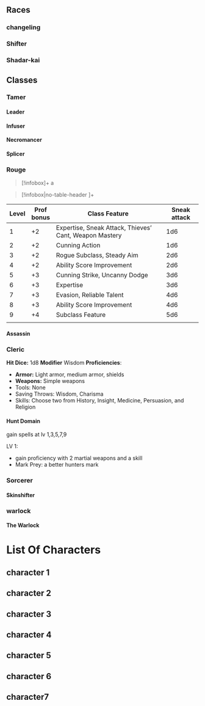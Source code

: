 ## Races

### changeling

### Shifter

### Shadar-kai




## Classes 

### Tamer

#### Leader
#### Infuser
#### Necromancer
#### Splicer



### Rouge
>[!infobox]+
>a

>[!infobox|no-table-header ]+  

| Level | Prof <br>bonus | Class Feature                                          | Sneak attack |
| ----- | -------------- | ------------------------------------------------------ | ------------ |
| 1     | +2             | Expertise, Sneak Attack, Thieves’ Cant, Weapon Mastery | 1d6          |
| 2     | +2             | Cunning Action                                         | 1d6          |
| 3     | +2             | Rogue Subclass, Steady Aim                             | 2d6          |
| 4     | +2             | Ability Score Improvement                              | 2d6          |
| 5     | +3             | Cunning Strike, Uncanny Dodge                          | 3d6          |
| 6     | +3             | Expertise                                              | 3d6          |
| 7     | +3             | Evasion, Reliable Talent                               | 4d6          |
| 8     | +3             | Ability Score Improvement                              | 4d6          |
| 9     | +4             | Subclass Feature                                       | 5d6          |
|       |                |                                                        |              |

#### Assassin



### Cleric
**Hit Dice:** 1d8
**Modifier** Wisdom 
**Proficiencies**:
- **Armor:** Light armor, medium armor, shields
- **Weapons:** Simple weapons
- Tools: None
- Saving Throws: Wisdom, Charisma
- Skills: Choose two from History, Insight, Medicine, Persuasion, and Religion



#### Hunt Domain
gain spells at lv 1,3,5,7,9

LV 1: 
- gain proficiency with 2 martial weapons and a skill
- Mark Prey: a better hunters mark


###  Sorcerer
#### Skinshifter



### warlock
#### The Warlock


# List Of Characters





## character 1




## character 2



## character 3


## character 4


## character 5


## character 6


## character7


